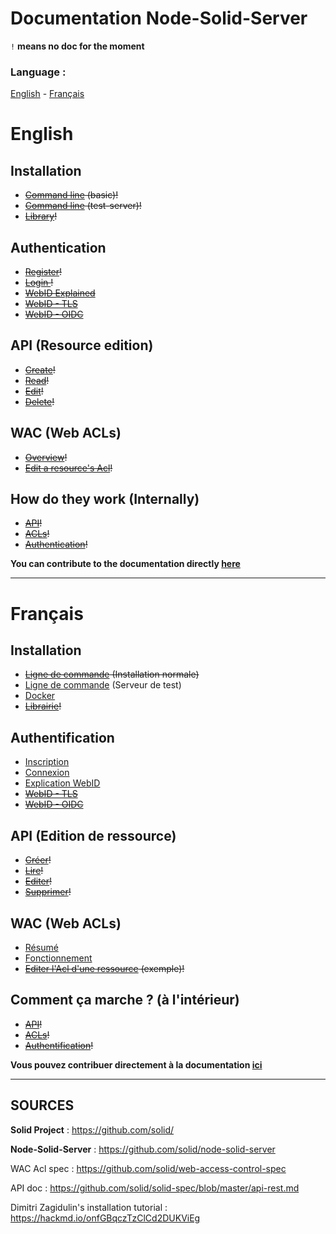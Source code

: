 Documentation Node-Solid-Server
===

`!` **means no doc for the moment**

### Language :
[English](#English) - [Français](#français)

# English

Installation
---

- ~~[Command line](https://) (basic)!~~
- ~~[Command line](https://) (test-server)!~~
- ~~[Library]()!~~

Authentication
---

- ~~[Register](https://)!~~
- ~~[Login ](https://)!~~
- ~~[WebID Explained]()~~
- ~~[WebID - TLS]()~~
- ~~[WebID - OIDC]()~~

API (Resource edition)
---

- ~~[Create]()!~~
- ~~[Read]()!~~
- ~~[Edit]()!~~
- ~~[Delete]()!~~

WAC (Web ACLs)
---

- ~~[Overview]()!~~
- ~~[Edit a resource's Acl]()!~~

How do they work (Internally)
---

- ~~[API]()!~~
- ~~[ACLs]()!~~
- ~~[Authentication]()!~~


**You can contribute to the documentation directly [here](https://hackmd.io/jUyCPhlSQfmgh6vfn1ZFaA?both)**

---

# Français

Installation
---

- ~~[Ligne de commande](https://github.com/assemblee-virtuelle/Doc-Solid/blob/master/fr/Installation/Ligne%20de%20commande.md#installation-basique) (Installation normale)~~
- [Ligne de commande](https://github.com/assemblee-virtuelle/Doc-Solid/blob/master/fr/Installation/Ligne%20de%20commande.md#installation-serveur-de-test) (Serveur de test)
- [Docker](https://github.com/assemblee-virtuelle/Doc-Solid/blob/master/fr/Installation/docker.md)
- ~~[Librairie]()!~~

Authentification
---

- [Inscription](https://github.com/assemblee-virtuelle/Doc-Solid/blob/master/fr/Authentification.md#authentification)
- [Connexion](https://github.com/assemblee-virtuelle/Doc-Solid/blob/master/fr/Authentification.md#connexion)
- [Explication WebID](https://github.com/assemblee-virtuelle/Doc-Solid/blob/master/fr/WebID.md)
- ~~[WebID - TLS]()~~
- ~~[WebID - OIDC]()~~

API (Edition de ressource)
---

- ~~[Créer]()!~~
- ~~[Lire]()!~~
- ~~[Editer]()!~~
- ~~[Supprimer]()!~~

WAC (Web ACLs)
---

- [Résumé](https://github.com/assemblee-virtuelle/Doc-Solid/blob/master/fr/WacAcl.md#résumé)
- [Fonctionnement](https://github.com/assemblee-virtuelle/Doc-Solid/blob/master/fr/WacAcl.md#fonctionnement)
- ~~[Editer l'Acl d'une ressource]() (exemple)!~~

Comment ça marche ? (à l'intérieur)
---

- ~~[API]()!~~
- ~~[ACLs]()!~~
- ~~[Authentification]()!~~


**Vous pouvez contribuer directement à la documentation [ici](https://hackmd.io/jUyCPhlSQfmgh6vfn1ZFaA?both)**

---

## SOURCES

**Solid Project** : https://github.com/solid/

**Node-Solid-Server** : https://github.com/solid/node-solid-server

WAC Acl spec : https://github.com/solid/web-access-control-spec

API doc : https://github.com/solid/solid-spec/blob/master/api-rest.md

Dimitri Zagidulin's installation tutorial : https://hackmd.io/onfGBqczTzClCd2DUKViEg


